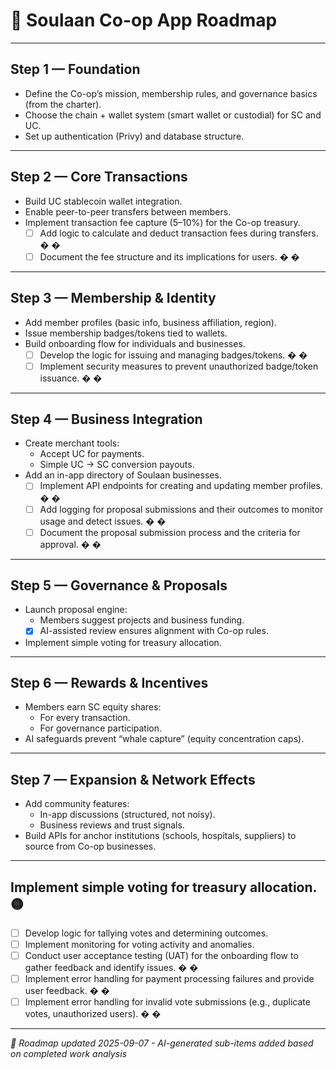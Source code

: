 # 📱 Soulaan Co-op App Roadmap

---

## Step 1 — Foundation
- Define the Co-op’s mission, membership rules, and governance basics (from the charter).  
- Choose the chain + wallet system (smart wallet or custodial) for SC and UC.  
- Set up authentication (Privy) and database structure.  

---

## Step 2 — Core Transactions
- Build UC stablecoin wallet integration.  
- Enable peer-to-peer transfers between members.  
- Implement transaction fee capture (5–10%) for the Co-op treasury.  
  - [ ] Add logic to calculate and deduct transaction fees during transfers. � �
  - [ ] Document the fee structure and its implications for users. � �

---

## Step 3 — Membership & Identity
- Add member profiles (basic info, business affiliation, region).  
- Issue membership badges/tokens tied to wallets.  
- Build onboarding flow for individuals and businesses.  
  - [ ] Develop the logic for issuing and managing badges/tokens. � �
  - [ ] Implement security measures to prevent unauthorized badge/token issuance. � �

---

## Step 4 — Business Integration
- Create merchant tools:  
  - Accept UC for payments.  
  - Simple UC → SC conversion payouts.  
- Add an in-app directory of Soulaan businesses.  
  - [ ] Implement API endpoints for creating and updating member profiles. � �
  - [ ] Add logging for proposal submissions and their outcomes to monitor usage and detect issues. � �
  - [ ] Document the proposal submission process and the criteria for approval. � �

---

## Step 5 — Governance & Proposals
- Launch proposal engine:  
  - Members suggest projects and business funding.  
  - [x] AI-assisted review ensures alignment with Co-op rules.  
- Implement simple voting for treasury allocation.  

---

## Step 6 — Rewards & Incentives
- Members earn SC equity shares:  
  - For every transaction.  
  - For governance participation.  
- AI safeguards prevent “whale capture” (equity concentration caps).  

---

## Step 7 — Expansion & Network Effects
- Add community features:  
  - In-app discussions (structured, not noisy).  
  - Business reviews and trust signals.  
- Build APIs for anchor institutions (schools, hospitals, suppliers) to source from Co-op businesses.  

---

## Implement simple voting for treasury allocation. 🟡
  - [ ] Develop logic for tallying votes and determining outcomes.
  - [ ] Implement monitoring for voting activity and anomalies.
  - [ ] Conduct user acceptance testing (UAT) for the onboarding flow to gather feedback and identify issues. � �
  - [ ] Implement error handling for payment processing failures and provide user feedback. � �
  - [ ] Implement error handling for invalid vote submissions (e.g., duplicate votes, unauthorized users). � �

---
*🤖 Roadmap updated 2025-09-07 - AI-generated sub-items added based on completed work analysis*
